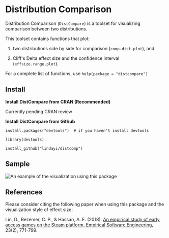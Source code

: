 # Distribution Comparison

Distribution Comparison (`DistCompare`) is a toolset for visualizing comparison between two distributions.

This toolset contains functions that plot:

1) two distributions side by side for comparison (`comp.dist.plot`), and

2) Cliff's Delta effect size and the confidence interval (`effsize.range.plot`).

For a complete list of functions, use `help(package = "distcompare")`

## Install

**Install DistCompare from CRAN (Recommended)**

Currently pending CRAN review


**Install DistCompare from Github**
```
install.packages("devtools")  # if you haven't install devtools

library(devtools)

install_github("lindayi/distcomp")
```

## Sample

![An example of the visualization using this package](https://www.researchgate.net/profile/Dayi_Lin/publication/317570653/figure/fig12/AS:505247923949568@1497471900201/Distribution-of-the-positive-review-rate-during-and-after-leaving-the-early-access-stage.png)

## References
Please consider citing the following paper when using this package and the visualization style of effect size:

Lin, D., Bezemer, C. P., & Hassan, A. E. (2018). [An empirical study of early access games on the Steam platform. Empirical Software Engineering](https://www.researchgate.net/publication/317570653_An_Empirical_Study_of_Early_Access_Games_on_the_Steam_Platform), 23(2), 771-799.
